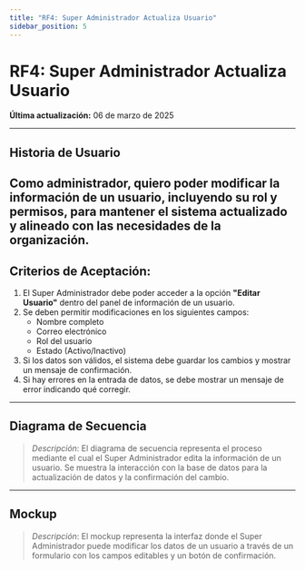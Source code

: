 ```yaml
---
title: "RF4: Super Administrador Actualiza Usuario"  
sidebar_position: 5
---
```


# RF4: Super Administrador Actualiza Usuario  

**Última actualización:** 06 de marzo de 2025  

---

## Historia de Usuario  
Como administrador, quiero poder modificar la información de un usuario, incluyendo su rol y permisos, para mantener el sistema actualizado y alineado con las necesidades de la organización.
---

## **Criterios de Aceptación:**  

1. El Super Administrador debe poder acceder a la opción **"Editar Usuario"** dentro del panel de información de un usuario.  
2. Se deben permitir modificaciones en los siguientes campos:  
   - Nombre completo  
   - Correo electrónico  
   - Rol del usuario  
   - Estado (Activo/Inactivo)  
3. Si los datos son válidos, el sistema debe guardar los cambios y mostrar un mensaje de confirmación.  
4. Si hay errores en la entrada de datos, se debe mostrar un mensaje de error indicando qué corregir.  

---

## **Diagrama de Secuencia**  

> *Descripción*: El diagrama de secuencia representa el proceso mediante el cual el Super Administrador edita la información de un usuario. Se muestra la interacción con la base de datos para la actualización de datos y la confirmación del cambio.  

---

## **Mockup**  

> *Descripción*: El mockup representa la interfaz donde el Super Administrador puede modificar los datos de un usuario a través de un formulario con los campos editables y un botón de confirmación.  
